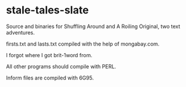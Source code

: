 # stale-tales-slate

Source and binaries for Shuffling Around and A Roiling Original, two text adventures.

firsts.txt and lasts.txt compiled with the help of mongabay.com.

I forgot where I got brit-1word from.

All other programs should compile with PERL.

Inform files are compiled with 6G95.